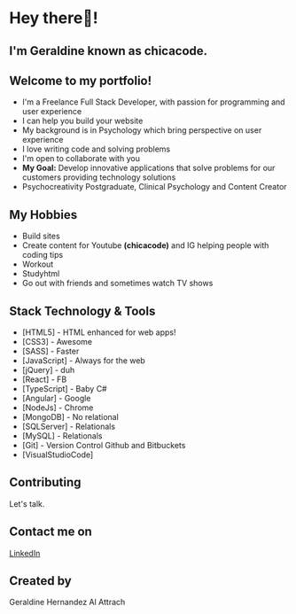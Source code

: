 # Hey there:wave:! 
## I'm Geraldine known as chicacode. 
## Welcome to my portfolio!

* I'm a Freelance Full Stack Developer, with passion for programming and user experience
* I can help you build your website
* My background is in Psychology which bring perspective on user experience
* I love writing code and solving problems
* I'm open to collaborate with you
* **My Goal:** Develop innovative applications that solve problems for our customers providing technology solutions 
* Psychocreativity Postgraduate, Clinical Psychology and Content Creator

## My Hobbies

* Build sites
* Create content for Youtube **(chicacode)** and IG helping people with coding tips
* Workout 
* Studyhtml
* Go out with friends and sometimes watch TV shows

## Stack Technology & Tools

* [HTML5] - HTML enhanced for web apps!
* [CSS3] - Awesome
* [SASS] - Faster
* [JavaScript] - Always for the web
* [jQuery] - duh
* [React] - FB
* [TypeScript] - Baby C#
* [Angular] - Google
* [NodeJs] - Chrome
* [MongoDB] - No relational
* [SQLServer] - Relationals
* [MySQL] - Relationals
* [Git] - Version Control Github and Bitbuckets
* [VisualStudioCode]

## Contributing
Let's talk.

## Contact me on
[LinkedIn](https://www.linkedin.com/in/geraldinealattrach/)
## Created by 
Geraldine Hernandez Al Attrach